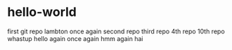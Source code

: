 # hello-world
first git repo
lambton 
once again
second repo
third repo
4th repo
10th repo
whastup
hello again
once again
hmm again
hai
